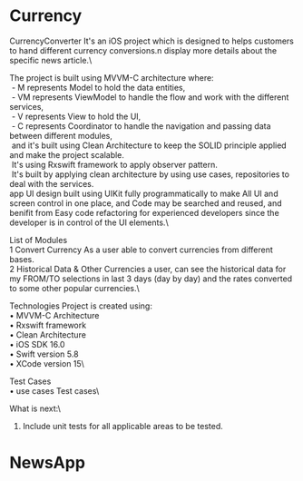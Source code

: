 # Currency
CurrencyConverter
It's an iOS project which is designed to helps customers to hand different currency conversions.n display more details about the specific news article.\

The project is built using MVVM-C architecture where:\
 - M represents Model to hold the data entities,\
 - VM represents ViewModel to handle the flow and work with the different services,\
 - V represents View to hold the UI,\
 - C represents Coordinator to handle the navigation and passing data between different modules,\
 and it's built using Clean Architecture to keep the SOLID principle applied and make the project scalable.\
 It's using Rxswift framework to apply observer pattern.\
 It's built by applying clean architecture by using use cases, repositories to deal with the services.\
 app UI design built using UIKit fully programmatically to make All UI and screen control in one place, and Code may be searched and reused, and benifit from Easy code refactoring for experienced developers since the developer is in control of the UI elements.\

List of Modules\
1	Convert Currency As a user able to convert currencies from different bases.\
2	Historical Data & Other Currencies a user, can see the historical data for my FROM/TO selections in last
3 days (day by day) and the rates converted to some other popular currencies.\

Technologies
Project is created using:\
    •	MVVM-C Architecture\
    •	Rxswift framework\
    •	Clean Architecture\
    •	iOS SDK 16.0\
    •	Swift version 5.8\
    •	XCode version 15\

Test Cases\
• use cases Test cases\

What is next:\
1. Include unit tests for all applicable areas to be tested.

    


# NewsApp
